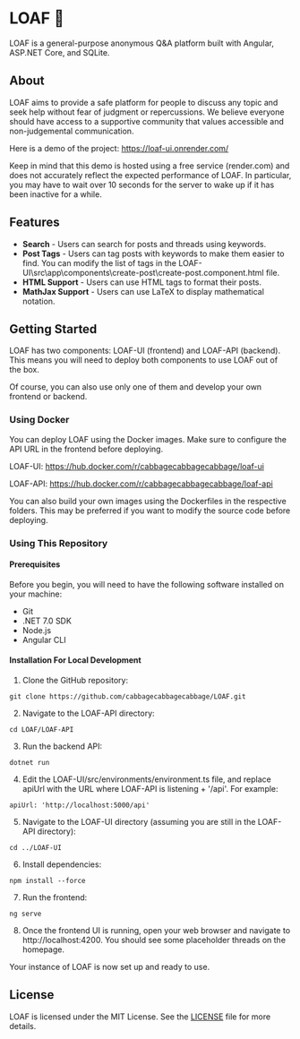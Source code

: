 # LOAF 🍞

LOAF is a general-purpose anonymous Q&A platform built with Angular, ASP.NET Core, and SQLite.

## About

LOAF aims to provide a safe platform for people to discuss any topic and seek help without fear of judgment or repercussions. We believe everyone should have access to a supportive community that values accessible and non-judgemental communication.

Here is a demo of the project: https://loaf-ui.onrender.com/

Keep in mind that this demo is hosted using a free service (render.com) and does not accurately reflect the expected performance of LOAF. In particular, you may have to wait over 10 seconds for the server to wake up if it has been inactive for a while.

## Features

- **Search** - Users can search for posts and threads using keywords.
- **Post Tags** - Users can tag posts with keywords to make them easier to find. You can modify the list of tags in the LOAF-UI\src\app\components\create-post\create-post.component.html file.
- **HTML Support** - Users can use HTML tags to format their posts.
- **MathJax Support** - Users can use LaTeX to display mathematical notation.

## Getting Started

LOAF has two components: LOAF-UI (frontend) and LOAF-API (backend). This means you will need to deploy both components to use LOAF out of the box. 

Of course, you can also use only one of them and develop your own frontend or backend.

### Using Docker

You can deploy LOAF using the Docker images. Make sure to configure the API URL in the frontend before deploying.

LOAF-UI: https://hub.docker.com/r/cabbagecabbagecabbage/loaf-ui

LOAF-API: https://hub.docker.com/r/cabbagecabbagecabbage/loaf-api

You can also build your own images using the Dockerfiles in the respective folders. This may be preferred if you want to modify the source code before deploying.

### Using This Repository

#### Prerequisites

Before you begin, you will need to have the following software installed on your machine:

- Git
- .NET 7.0 SDK
- Node.js
- Angular CLI

#### Installation For Local Development

1. Clone the GitHub repository:

```
git clone https://github.com/cabbagecabbagecabbage/LOAF.git
```

2. Navigate to the LOAF-API directory:

```
cd LOAF/LOAF-API
```

3. Run the backend API:

```
dotnet run
```

4. Edit the LOAF-UI/src/environments/environment.ts file, and replace apiUrl with the URL where LOAF-API is listening + '/api'. For example:

```
apiUrl: 'http://localhost:5000/api'
```

5. Navigate to the LOAF-UI directory (assuming you are still in the LOAF-API directory):

```
cd ../LOAF-UI
```

6. Install dependencies:

```
npm install --force
```

7. Run the frontend:

```
ng serve
```

8. Once the frontend UI is running, open your web browser and navigate to http://localhost:4200. You should see some placeholder threads on the homepage.

Your instance of LOAF is now set up and ready to use.

## License

LOAF is licensed under the MIT License. See the [LICENSE](https://github.com/cabbagecabbagecabbage/LOAF/blob/master/LICENSE) file for more details.
